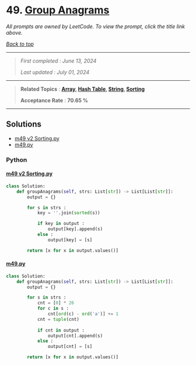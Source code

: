 # 49. [Group Anagrams](<https://leetcode.com/problems/group-anagrams>)

*All prompts are owned by LeetCode. To view the prompt, click the title link above.*

*[Back to top](<../README.md>)*

------

> *First completed : June 13, 2024*
>
> *Last updated : July 01, 2024*

------

> **Related Topics** : **[Array](<by_topic/Array.md>), [Hash Table](<by_topic/Hash Table.md>), [String](<by_topic/String.md>), [Sorting](<by_topic/Sorting.md>)**
>
> **Acceptance Rate** : **70.65 %**

------

## Solutions

- [m49 v2 Sorting.py](<../my-submissions/m49 v2 Sorting.py>)
- [m49.py](<../my-submissions/m49.py>)
### Python
#### [m49 v2 Sorting.py](<../my-submissions/m49 v2 Sorting.py>)
```Python
class Solution:
    def groupAnagrams(self, strs: List[str]) -> List[List[str]]:
        output = {}

        for s in strs :
            key = ''.join(sorted(s))

            if key in output :
                output[key].append(s)
            else :
                output[key] = [s]

        return [x for x in output.values()]
```

#### [m49.py](<../my-submissions/m49.py>)
```Python
class Solution:
    def groupAnagrams(self, strs: List[str]) -> List[List[str]]:
        output = {}

        for s in strs :
            cnt = [0] * 26
            for c in s :
                cnt[ord(c) - ord('a')] += 1
            cnt = tuple(cnt)
            
            if cnt in output :
                output[cnt].append(s)
            else :
                output[cnt] = [s]

        return [x for x in output.values()]
```

